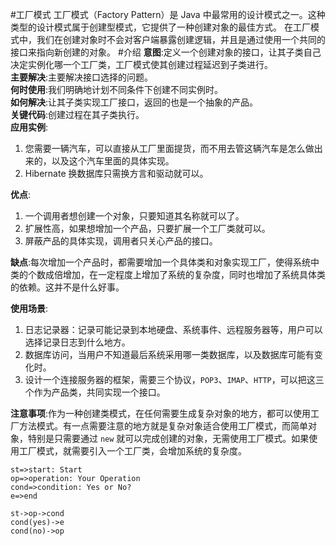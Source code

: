 #工厂模式
工厂模式（Factory Pattern）是 Java 中最常用的设计模式之一。这种类型的设计模式属于创建型模式，它提供了一种创建对象的最佳方式。
在工厂模式中，我们在创建对象时不会对客户端暴露创建逻辑，并且是通过使用一个共同的接口来指向新创建的对象。
#介绍
**意图**:定义一个创建对象的接口，让其子类自己决定实例化哪一个工厂类，工厂模式使其创建过程延迟到子类进行。<br />
**主要解决**:主要解决接口选择的问题。<br />
**何时使用**:我们明确地计划不同条件下创建不同实例时。<br />
**如何解决**:让其子类实现工厂接口，返回的也是一个抽象的产品。<br />
**关键代码**:创建过程在其子类执行。<br />
**应用实例**:
 1. 您需要一辆汽车，可以直接从工厂里面提货，而不用去管这辆汽车是怎么做出来的，以及这个汽车里面的具体实现。
 1. Hibernate 换数据库只需换方言和驱动就可以。

**优点**:
 1. 一个调用者想创建一个对象，只要知道其名称就可以了。
 1. 扩展性高，如果想增加一个产品，只要扩展一个工厂类就可以。
 1. 屏蔽产品的具体实现，调用者只关心产品的接口。

**缺点**:每次增加一个产品时，都需要增加一个具体类和对象实现工厂，使得系统中类的个数成倍增加，在一定程度上增加了系统的复杂度，同时也增加了系统具体类的依赖。这并不是什么好事。<br />

**使用场景**:
 1. 日志记录器：记录可能记录到本地硬盘、系统事件、远程服务器等，用户可以选择记录日志到什么地方。
 1. 数据库访问，当用户不知道最后系统采用哪一类数据库，以及数据库可能有变化时。
 1. 设计一个连接服务器的框架，需要三个协议，`POP3`、`IMAP`、`HTTP`，可以把这三个作为产品类，共同实现一个接口。

**注意事项**:作为一种创建类模式，在任何需要生成复杂对象的地方，都可以使用工厂方法模式。有一点需要注意的地方就是复杂对象适合使用工厂模式，而简单对象，特别是只需要通过 `new` 就可以完成创建的对象，无需使用工厂模式。如果使用工厂模式，就需要引入一个工厂类，会增加系统的复杂度。

```flow
st=>start: Start
op=>operation: Your Operation
cond=>condition: Yes or No?
e=>end

st->op->cond
cond(yes)->e
cond(no)->op
```